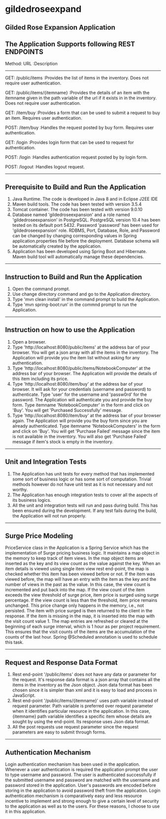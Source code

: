 
# gildedroseexpand

Gilded Rose Expansion Application
------------------------------------------------------------------------------------------------------

The Application Supports following REST ENDPOINTS
------------------------------------------------------------------------------------------------------
Method:   URL                                      :Description
                                         
------------------------------------------------------------------------------------------------------
GET:      /public/items                           :Provides the list of items in the inventory.
                                                   Does not require user authentication.

GET:      /public/items/{itemname}                :Provides the details of an item with the itemname
                                                   given in the path variable of the url if it
                                                   exists in in the inventory.
                                                   Does not require user authentication.

GET:      /item/buy                               :Provides a form that can be used to submit a
                                                   request to buy an item.
                                                   Requires user authentication.

POST:     /item/buy                               :Handles the request posted by buy form.
                                                   Requires user authentication.

GET:      /login                                  :Provides login form that can be used
                                                   to request for authentication.

POST:     /login                                  :Handles authentication request posted by
                                                   by login form.

POST:     /logout                                 :Handles logout request.

----------------------------------------------------------------------------------------------------

Prerequisite to Build and Run the Application
----------------------------------------------------------------------------------------------------
1.  Java Runtime. The code is developed in Java 8 and in Eclipse J2EE IDE
2.  Maven build tools. The code has been tested with version 3.5.4
3.  Tomcat container. The code has been tested with version 9.0.10
4.  Database named 'gildedroseexpansion' and a role named 'gildedroseexpansion' in PostgreSQL.
    PostgreSQL version 10.4 has been tested on its default port 5432.
    Password 'password' has been used for 'gildedroseexpansion' role.
    RDBMS, Port, Database, Role, and Password can be changed by changing corresponding
    values in Spring application.properties file before the deployment.
    Database schema will be automatically created by the application.
5.  Application has been developed using Spring Boot and Hibernate. Maven build
    tool will automatically manage these dependencies.

---------------------------------------------------------------------------------------------------
Instruction to Build and Run the Application
---------------------------------------------------------------------------------------------------
1.  Open the command prompt.
2.  Use change directory command and go to the Application directory.
3.  Type 'mvn clean install' in the command prompt to build the Application.
4.  Type 'mvn spring-boot:run' in the commnd prompt to run the Application.

---------------------------------------------------------------------------------------------------
Instruction on how to use the Application
---------------------------------------------------------------------------------------------------
1.  Open a browser.
2.  Type 'http://localhost:8080/public/items' at the address bar of your browser.
    You will get a json array with all the items in the inventory. The Application
    will provide you the item list without asking for any authentication.
3.  Type 'http://localhost:8080/public/items/NotebookComputer' at the address bar of your
    browser. The Application will provide the details of this item including its price.
4.  Type 'http://localhost:8080/item/buy' at the address bar of your browser. It will ask
    for your credentials (username and password) to authenticate. Type 'user' for the
    username and 'passw0rd' for the password. The Application will authenticate you
    and provide the buy form. Type itemname 'NotebookComputer' in the form and click on
    'Buy'. You will get 'Purchased Successfully' message.
5.  Type 'http://localhost:8080/item/buy' at the address bar of your browser again.
    The Application will provide you the buy form since you are already authenticated.
    Type itemname 'NotebookComputers' in the form and click on 'Buy'.
    You will get 'Purchase Failed' message since the item is not available in the inventory.
    You will also get 'Purchase Failed' message if item's stock is empty in the inventory.

-------------------------------------------------------------------------------------------------
Unit and Integration Tests
-------------------------------------------------------------------------------------------------
1.  The Application has unit tests for every method that has implemented some sort of business
    logic or has some sort of computation.
    Trivial methods however do not have unit test as it is not necessary and not worthy.
2.  The Application has enough integration tests to cover all the aspects of its business logics.
3.  All the unit and integration tests will run and pass during build. This has been ensured
    during the development. If any test fails during the build, the Application will not run
    properly.


------------------------------------------------------------------------------------------------
Surge Price Modeling
------------------------------------------------------------------------------------------------
PriceService class in the Application is a Spring Service which has the implementation of Surge
pricing business logic. It maintains a map object in the memory to keep track of item views.
In the map object items are inserted as the key and its view count as the value against the key.
When an item details is viewed using single item view rest end-point, the map is checked whether
this item has been viewed before or not. If the item was viewed before, the map will have an entry
with the item as the key and the number of views in the past as the value. In this case, the
view count is incremented and put back into the map. If the view count of the item exceeds the
view threshold of surge price, item price is surged using surge percentage. If the view count is
less than the threshold, item price remains unchanged. This price change only happens in the
memory, i.e., not persisted. The item with price surged is then returned to the client in the
response. If the item is missing in the map, it is inserted into the map with the visit count
value 1. The map entries are refreshed or cleared at the beginning of each surge interval, which
is 1 hour as per project requirement. This ensures that the visit counts of the items are the
accumulation of the counts of the last hour. Spring @Scheduled annotation is used to schedule
this task.  


------------------------------------------------------------------------------------------------
Request and Response Data Format
------------------------------------------------------------------------------------------------
1.  Rest end-point '/public/items' does not have any data or parameter for the request.
    It's response data format is a json array that contains all the items in the inventory
    as the Json object. Json data format has been chosen since it is simpler than xml and it
    is easy to load and process in JavaScript.
2.  Rest end-point '/public/items/{itemname}' uses path variable instead of request parameter.
    Path variable is preferred over request parameter when it identifies particular resource
    in the application. In this case, {itemname} path variable identifies a specific item
    whose details are sought by using the end-point. Its response uses Json data format.
3.  All the post requests use request parameter since the request parameters are easy to submit
    through forms.


------------------------------------------------------------------------------------------------
Authentication Mechanism
------------------------------------------------------------------------------------------------
Login authentication mechanism has been used in the application. Whenever a user authentication
is required the application prompt the user to type username and password. The user is
authenticated successfully if the submitted username and password are matched with the username
and password stored in the application. User's passwords are encoded before storing in the
application to avoid password theft from the application. Login authentication mechanism is
comparatively easy and less resource incentive to implement and strong enough to give a certain
level of security to the application as well as to the users. For these reasons, I choose to use
it in this application.    
